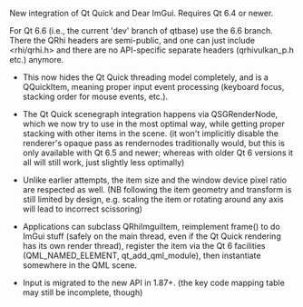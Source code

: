 New integration of Qt Quick and Dear ImGui. Requires Qt 6.4 or newer.

For Qt 6.6 (i.e., the current 'dev' branch of qtbase) use the 6.6 branch.
There the QRhi headers are semi-public, and one can just include <rhi/qrhi.h>
and there are no API-specific separate headers (qrhivulkan_p.h etc.) anymore.

- This now hides the Qt Quick threading model completely, and is a QQuickItem,
meaning proper input event processing (keyboard focus, stacking order for mouse
events, etc.).

- The Qt Quick scenegraph integration happens via QSGRenderNode, which we now
try to use in the most optimal way, while getting proper stacking with other
items in the scene. (it won't implicitly disable the renderer's opaque pass as
rendernodes traditionally would, but this is only available with Qt 6.5 and
newer; whereas with older Qt 6 versions it all will still work, just slightly
less optimally)

- Unlike earlier attempts, the item size and the window device pixel ratio are
respected as well. (NB following the item geometry and transform is still
limited by design, e.g. scaling the item or rotating around any axis will lead
to incorrect scissoring)

- Applications can subclass QRhiImguiItem, reimplement frame() to do ImGui
stuff (safely on the main thread, even if the Qt Quick rendering has its own
render thread), register the item via the Qt 6 facilities (QML_NAMED_ELEMENT,
qt_add_qml_module), then instantiate somewhere in the QML scene.

- Input is migrated to the new API in 1.87+. (the key code mapping table may
still be incomplete, though)
